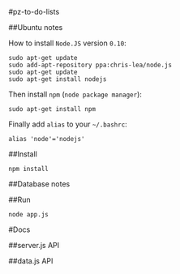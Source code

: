 #pz-to-do-lists

##Ubuntu notes

How to install `Node.JS` version `0.10`:

	sudo apt-get update
	sudo add-apt-repository ppa:chris-lea/node.js
	sudo apt-get update
	sudo apt-get install nodejs

Then install `npm` (`node package manager`):

	sudo apt-get install npm

Finally add `alias` to your `~/.bashrc`:

	alias 'node'='nodejs'

##Install

	npm install

##Database notes

##Run

	node app.js

#Docs

##server.js API

##data.js API